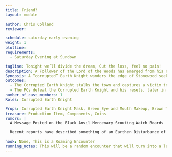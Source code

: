 ```yaml
---
title: Friend?
Layout: module

author: Chris Colland 
reviewer: 

schedule: saturday early evening
weight: 1
plotline: 
requirements: 
  - Saturday Evening at Sundown

tagline: Tonight we’ll divide the dream, Cut the loss, feel no pain! 
description: A Follower of the Lord of the Woods has emerged from his normal hunting patterns and made his way towards town. Unsure of his intentions he stalks from cabin to cabin seeking something about dreams…
Synopsis: A “corrupted” Earth Knight wanders the edge of Stonewood seeking “dreams” to feed his hunger or the hunger his Lord seeks. The creature will stalk cabin to cabin, building to building, lurking in the shadows for a victim to capture and carry off for his “feeding” and offering to the Lord of the Woods. He isn’t here to kill but to feed on the dreams of the adventurers because they are ripe for the reaping….
outcomes: 
  - The Corrupted Earth Knight stalks the town and captures a victim to feed on, if the Earth Knight captures 3 people and successfully feeds, he will flee for 1 hr and then return with Cultists.
  - The PCs defeat the Corrupted Earth Knight and his resets, later in the night there is a follow up module where they are taken to a Grove where they are attempting to harvest Dream energy from Stonewood Citizens
number_of_cast_members: 1
Roles: Corrupted Earth Knight

Props: Corrupted Earth Knight Mask, Green Eye and Mouth Makeup, Brown Tabard, Vines
treasure: Production Item, Components, Coins
rumors: | 
  A Message Posted on the Black Anvil Mercenary Scouting Watch Boards

  Recent reports have described something of an Earthen Disturbance of sorts stomping through our woods. Some large humanoid covered in Vines has been stalking the woods near Stonewood. It seems like an Earth Elemental for all intents and purposes but he doesn’t respond or say anything other than muttering “Feed my Dreams…..” A few scouts have tried to engage him and it went less than ideal so be careful of this creature till we know more. He doesn’t seem overly hostile but he seems set on one purpose very intently

hook: None, This is a Roaming Encounter
running_notes: This will be a random encounter that will turn into a large module later in the evening. The Corrupted Earth Knight should stalk the Cabins area of game to catch players in a vulnerable spot, capturing is above killing, the card has 8 Physical Webs on it for a reason so use them. The Earth Knight will reset 5 times to try and capture 3 people or be defeated. If a PC is captured, they will be taken to the Dream-like realm of the Lord of the Woods and Rifted out on a normal 3 count to a secondary location where they will enter a roleplay encounter in a “Nightmare” induced state where the Lord of the Woods  “harvest” dream energy from them and replace their dreams with “Nightmares” effectively giving them a “paranoia” effect till sunrise to grow his power and return their asleep body to a random spot on the campsite to wake up and rejoin the game. 
---
```

